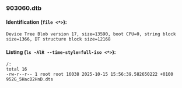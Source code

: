 ### 903060.dtb
#### Identification (`file <*>`):
```
Device Tree Blob version 17, size=13590, boot CPU=0, string block size=1366, DT structure block size=12168
```
#### Listing (`ls -AlR --time-style=full-iso <*>`):
```
/:
total 16
-rw-r--r-- 1 root root 16038 2025-10-15 15:56:39.582650222 +0100 952G_5HacD2HnD.dts
```

